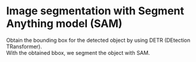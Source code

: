 # Image segmentation with Segment Anything model (SAM)

Obtain the bounding box for the detected object by using DETR (DEtection TRansformer).  
With the obtained bbox, we segment the object with SAM.